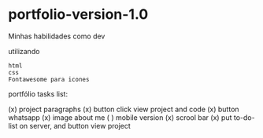 # portfolio-version-1.0

Minhas habilidades como dev

utilizando

    html
    css
    Fontawesome para icones

portfólio tasks list:

(x) project paragraphs
(x) button click view project and code
(x) button whatsapp
(x) image about me
( ) mobile version
(x) scrool bar
(x) put to-do-list on server, and button view project
